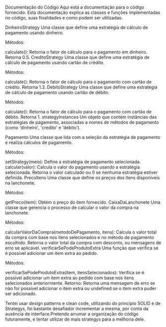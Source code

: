 Documentação do Código
Aqui está a documentação para o código fornecido. Esta documentação explica as classes e funções implementadas no código, suas finalidades e como podem ser utilizadas.

DinheiroStrategy
Uma classe que define uma estratégia de cálculo de pagamento usando dinheiro.

Métodos:

calculate(): Retorna o fator de cálculo para o pagamento em dinheiro. Retorna 0.5.
CreditoStrategy
Uma classe que define uma estratégia de cálculo de pagamento usando cartão de crédito.

Métodos:

calculate(): Retorna o fator de cálculo para o pagamento com cartão de crédito. Retorna 1.3.
DebitoStrategy
Uma classe que define uma estratégia de cálculo de pagamento usando cartão de débito.

Métodos:

calculate(): Retorna o fator de cálculo para o pagamento com cartão de débito. Retorna 1.
strategyInstances
Um objeto que contém instâncias das estratégias de pagamento, associadas a nomes de métodos de pagamento (como 'dinheiro', 'credito' e 'debito').

Pagamento
Uma classe que lida com a seleção da estratégia de pagamento e realiza cálculos de pagamento.

Métodos:

setStrategy(meio): Define a estratégia de pagamento selecionada.
calcular(valor): Calcula o valor do pagamento usando a estratégia selecionada. Retorna o valor calculado ou 0 se nenhuma estratégia estiver definida.
PrecoItens
Uma classe que define os preços dos itens disponíveis na lanchonete.

Métodos:

getPreco(item): Obtém o preço do item fornecido.
CaixaDaLanchonete
Uma classe que gerencia o processo de calcular o valor da compra na lanchonete.

Métodos:

calcularValorDaCompra(metodoDePagamento, itens): Calcula o valor total da compra com base nos itens selecionados e no método de pagamento escolhido. Retorna o valor total da compra com desconto, ou mensagens de erro se aplicável.
verificarSePodeProdutoExtra
Uma função que verifica se é possível adicionar um item extra ao pedido.

Métodos:

verificarSePodeProdutoExtra(item, itensSelecionados): Verifica se é possível adicionar um item extra ao pedido com base nos itens selecionados anteriormente.
Retorno: Retorna uma mensagem de erro se não for possível adicionar o item extra ou undefined se o item extra puder ser adicionado.

Tentei usar design patterns e clean code, utilizando do principio SOLID e de Strategys, foi bastante desafiador incrementar a mesma, por conta da ausência de interface.Pretendo arrumar a organização do código futuramente, e tentar utilizar de mais strategys para a melhoria dele.